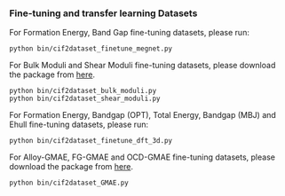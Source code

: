 ### Fine-tuning and transfer learning Datasets

For Formation Energy, Band Gap fine-tuning datasets, please run:

```
python bin/cif2dataset_finetune_megnet.py
```

For Bulk Moduli and Shear Moduli fine-tuning datasets, please download the package from [here](https://figshare.com/projects/Bulk_and_shear_datasets/165430).

```
python bin/cif2dataset_bulk_moduli.py
python bin/cif2dataset_shear_moduli.py
```

For Formation Energy, Bandgap (OPT), Total Energy, Bandgap (MBJ) and Ehull fine-tuning datasets, please run:

```
python bin/cif2dataset_finetune_dft_3d.py
```

For Alloy-GMAE, FG-GMAE and OCD-GMAE fine-tuning datasets, please download the package from [here](https://zenodo.org/records/12104162).

```
python bin/cif2dataset_GMAE.py
```
